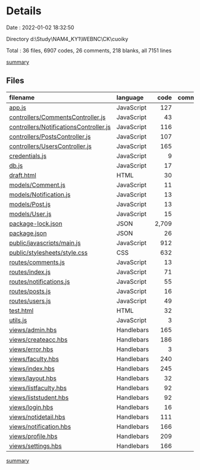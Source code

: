 # Details

Date : 2022-01-02 18:32:50

Directory d:\Study\NAM4_KY1\WEBNC\CK\cuoiky

Total : 36 files,  6907 codes, 26 comments, 218 blanks, all 7151 lines

[summary](results.md)

## Files
| filename | language | code | comment | blank | total |
| :--- | :--- | ---: | ---: | ---: | ---: |
| [app.js](/app.js) | JavaScript | 127 | 5 | 20 | 152 |
| [controllers/CommentsController.js](/controllers/CommentsController.js) | JavaScript | 43 | 0 | 6 | 49 |
| [controllers/NotificationsController.js](/controllers/NotificationsController.js) | JavaScript | 116 | 0 | 4 | 120 |
| [controllers/PostsController.js](/controllers/PostsController.js) | JavaScript | 107 | 0 | 7 | 114 |
| [controllers/UsersController.js](/controllers/UsersController.js) | JavaScript | 165 | 0 | 6 | 171 |
| [credentials.js](/credentials.js) | JavaScript | 9 | 3 | 1 | 13 |
| [db.js](/db.js) | JavaScript | 17 | 0 | 3 | 20 |
| [draft.html](/draft.html) | HTML | 30 | 0 | 1 | 31 |
| [models/Comment.js](/models/Comment.js) | JavaScript | 11 | 0 | 4 | 15 |
| [models/Notification.js](/models/Notification.js) | JavaScript | 13 | 0 | 4 | 17 |
| [models/Post.js](/models/Post.js) | JavaScript | 13 | 0 | 4 | 17 |
| [models/User.js](/models/User.js) | JavaScript | 15 | 0 | 4 | 19 |
| [package-lock.json](/package-lock.json) | JSON | 2,709 | 0 | 1 | 2,710 |
| [package.json](/package.json) | JSON | 26 | 0 | 1 | 27 |
| [public/javascripts/main.js](/public/javascripts/main.js) | JavaScript | 912 | 12 | 33 | 957 |
| [public/stylesheets/style.css](/public/stylesheets/style.css) | CSS | 632 | 2 | 22 | 656 |
| [routes/comments.js](/routes/comments.js) | JavaScript | 13 | 0 | 4 | 17 |
| [routes/index.js](/routes/index.js) | JavaScript | 71 | 0 | 7 | 78 |
| [routes/notifications.js](/routes/notifications.js) | JavaScript | 55 | 0 | 6 | 61 |
| [routes/posts.js](/routes/posts.js) | JavaScript | 16 | 0 | 5 | 21 |
| [routes/users.js](/routes/users.js) | JavaScript | 49 | 0 | 3 | 52 |
| [test.html](/test.html) | HTML | 32 | 4 | 5 | 41 |
| [utils.js](/utils.js) | JavaScript | 3 | 0 | 0 | 3 |
| [views/admin.hbs](/views/admin.hbs) | Handlebars | 165 | 0 | 8 | 173 |
| [views/createacc.hbs](/views/createacc.hbs) | Handlebars | 186 | 0 | 0 | 186 |
| [views/error.hbs](/views/error.hbs) | Handlebars | 3 | 0 | 1 | 4 |
| [views/faculty.hbs](/views/faculty.hbs) | Handlebars | 240 | 0 | 15 | 255 |
| [views/index.hbs](/views/index.hbs) | Handlebars | 245 | 0 | 10 | 255 |
| [views/layout.hbs](/views/layout.hbs) | Handlebars | 32 | 0 | 5 | 37 |
| [views/listfaculty.hbs](/views/listfaculty.hbs) | Handlebars | 92 | 0 | 0 | 92 |
| [views/liststudent.hbs](/views/liststudent.hbs) | Handlebars | 92 | 0 | 0 | 92 |
| [views/login.hbs](/views/login.hbs) | Handlebars | 16 | 0 | 1 | 17 |
| [views/notidetail.hbs](/views/notidetail.hbs) | Handlebars | 111 | 0 | 6 | 117 |
| [views/notification.hbs](/views/notification.hbs) | Handlebars | 166 | 0 | 6 | 172 |
| [views/profile.hbs](/views/profile.hbs) | Handlebars | 209 | 0 | 10 | 219 |
| [views/settings.hbs](/views/settings.hbs) | Handlebars | 166 | 0 | 5 | 171 |

[summary](results.md)